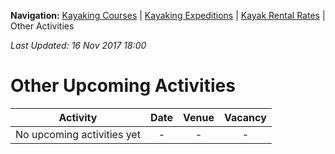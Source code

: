 **Navigation:** [Kayaking Courses](index) &#124; [Kayaking Expeditions](expedition) &#124; [Kayak Rental Rates](rental) &#124; Other Activities

_Last Updated: 16 Nov 2017 18:00_
# Other Upcoming Activities

Activity | Date | Venue | Vacancy
:---:|:---:|:---:|:---:
No upcoming activities yet|-|-|- 


